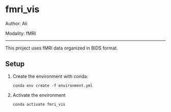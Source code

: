 # fmri_vis

Author: Ali

Modality: fMRI

---

This project uses fMRI data organized in BIDS format.


## Setup
1. Create the environment with conda:
    ```
    conda env create -f environment.yml
    ```
2. Activate the environment
    ```
    conda activate fmri_vis
    ```